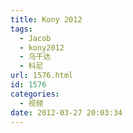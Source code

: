 ```yaml
---
title: Kony 2012
tags:
  - Jacob
  - kony2012
  - 乌干达
  - 科尼
url: 1576.html
id: 1576
categories:
  - 视频
date: 2012-03-27 20:03:34
---
```

